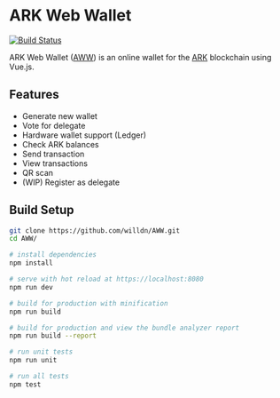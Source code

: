 # ARK Web Wallet

[![Build Status](https://travis-ci.org/willdn/AWW.svg?branch=master)](https://travis-ci.org/willdn/AWW)

ARK Web Wallet ([AWW](https://willdn.github.io/AWW)) is an online wallet for the [ARK](https://ark.io) blockchain using Vue.js.

## Features

- Generate new wallet
- Vote for delegate
- Hardware wallet support (Ledger)
- Check ARK balances
- Send transaction
- View transactions
- QR scan
- (WIP) Register as delegate


## Build Setup

``` bash
git clone https://github.com/willdn/AWW.git
cd AWW/

# install dependencies
npm install

# serve with hot reload at https://localhost:8080
npm run dev

# build for production with minification
npm run build

# build for production and view the bundle analyzer report
npm run build --report

# run unit tests
npm run unit

# run all tests
npm test
```
